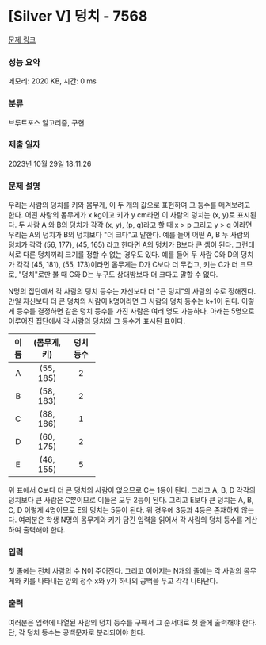 # [Silver V] 덩치 - 7568 

[문제 링크](https://www.acmicpc.net/problem/7568) 

### 성능 요약

메모리: 2020 KB, 시간: 0 ms

### 분류

브루트포스 알고리즘, 구현

### 제출 일자

2023년 10월 29일 18:11:26

### 문제 설명

<p style="user-select: auto;">우리는 사람의 덩치를 키와 몸무게, 이 두 개의 값으로 표현하여 그 등수를 매겨보려고 한다. 어떤 사람의 몸무게가 x kg이고 키가 y cm라면 이 사람의 덩치는 (x, y)로 표시된다. 두 사람 A 와 B의 덩치가 각각 (x, y), (p, q)라고 할 때 x > p 그리고 y > q 이라면 우리는 A의 덩치가 B의 덩치보다 "더 크다"고 말한다. 예를 들어 어떤 A, B 두 사람의 덩치가 각각 (56, 177), (45, 165) 라고 한다면 A의 덩치가 B보다 큰 셈이 된다. 그런데 서로 다른 덩치끼리 크기를 정할 수 없는 경우도 있다. 예를 들어 두 사람 C와 D의 덩치가 각각 (45, 181), (55, 173)이라면 몸무게는 D가 C보다 더 무겁고, 키는 C가 더 크므로, "덩치"로만 볼 때 C와 D는 누구도 상대방보다 더 크다고 말할 수 없다.</p>

<p style="user-select: auto;">N명의 집단에서 각 사람의 덩치 등수는 자신보다 더 "큰 덩치"의 사람의 수로 정해진다. 만일 자신보다 더 큰 덩치의 사람이 k명이라면 그 사람의 덩치 등수는 k+1이 된다. 이렇게 등수를 결정하면 같은 덩치 등수를 가진 사람은 여러 명도 가능하다. 아래는 5명으로 이루어진 집단에서 각 사람의 덩치와 그 등수가 표시된 표이다.</p>

<table class="table table-bordered" style="width: 35%; user-select: auto;">
	<thead style="user-select: auto;">
		<tr style="user-select: auto;">
			<th style="text-align: center; user-select: auto;">이름</th>
			<th style="text-align: center; user-select: auto;">(몸무게, 키)</th>
			<th style="text-align: center; user-select: auto;">덩치 등수</th>
		</tr>
	</thead>
	<tbody style="user-select: auto;">
		<tr style="user-select: auto;">
			<td style="text-align: center; user-select: auto;">A</td>
			<td style="text-align: center; user-select: auto;">(55, 185)</td>
			<td style="text-align: center; user-select: auto;">2</td>
		</tr>
		<tr style="user-select: auto;">
			<td style="text-align: center; user-select: auto;">B</td>
			<td style="text-align: center; user-select: auto;">(58, 183)</td>
			<td style="text-align: center; user-select: auto;">2</td>
		</tr>
		<tr style="user-select: auto;">
			<td style="text-align: center; user-select: auto;">C</td>
			<td style="text-align: center; user-select: auto;">(88, 186)</td>
			<td style="text-align: center; user-select: auto;">1</td>
		</tr>
		<tr style="user-select: auto;">
			<td style="text-align: center; user-select: auto;">D</td>
			<td style="text-align: center; user-select: auto;">(60, 175)</td>
			<td style="text-align: center; user-select: auto;">2</td>
		</tr>
		<tr style="user-select: auto;">
			<td style="text-align: center; user-select: auto;">E</td>
			<td style="text-align: center; user-select: auto;">(46, 155)</td>
			<td style="text-align: center; user-select: auto;">5</td>
		</tr>
	</tbody>
</table>

<p style="user-select: auto;">위 표에서 C보다 더 큰 덩치의 사람이 없으므로 C는 1등이 된다. 그리고 A, B, D 각각의 덩치보다 큰 사람은 C뿐이므로 이들은 모두 2등이 된다. 그리고 E보다 큰 덩치는 A, B, C, D 이렇게 4명이므로 E의 덩치는 5등이 된다. 위 경우에 3등과 4등은 존재하지 않는다. 여러분은 학생 N명의 몸무게와 키가 담긴 입력을 읽어서 각 사람의 덩치 등수를 계산하여 출력해야 한다.</p>

### 입력 

 <p style="user-select: auto;">첫 줄에는 전체 사람의 수 N이 주어진다. 그리고 이어지는 N개의 줄에는 각 사람의 몸무게와 키를 나타내는 양의 정수 x와 y가 하나의 공백을 두고 각각 나타난다.</p>

### 출력 

 <p style="user-select: auto;">여러분은 입력에 나열된 사람의 덩치 등수를 구해서 그 순서대로 첫 줄에 출력해야 한다. 단, 각 덩치 등수는 공백문자로 분리되어야 한다.</p>

